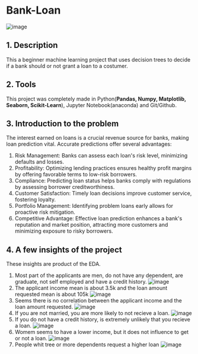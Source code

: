 # Bank-Loan
![image](https://github.com/egm3/Bank-Loan/assets/37548107/42ffe897-71d6-4172-9250-c4060a9be612)

## 1. Description
This a beginner machine learning project that uses decision trees to decide if a bank should or not grant a loan to a costumer.

## 2. Tools
This project was completely made in Python(**Pandas, Numpy, Matplotlib, Seaborn, Scikit-Learn**), Jupyter Notebook(anaconda) and Git/Github.

## 3. Introduction to the problem
The interest earned on loans is a crucial revenue source for banks, making loan prediction vital. Accurate predictions offer several advantages:
1. Risk Management: Banks can assess each loan's risk level, minimizing defaults and losses.
2. Profitability: Optimizing lending practices ensures healthy profit margins by offering favorable terms to low-risk borrowers.
3. Compliance: Predicting loan status helps banks comply with regulations by assessing borrower creditworthiness.
4. Customer Satisfaction: Timely loan decisions improve customer service, fostering loyalty.
5. Portfolio Management: Identifying problem loans early allows for proactive risk mitigation.
6. Competitive Advantage: Effective loan prediction enhances a bank's reputation and market position, attracting more customers and minimizing exposure to risky borrowers.

## 4. A few insights of the project
These insights are product of the EDA.

1. Most part of the applicants are men, do not have any dependent, are graduate, not self employed and have a credit history.
![image](https://github.com/egm3/Bank-Loan/assets/37548107/e3764776-f9ce-4a21-ad28-d6ba0c614754)
2. The applicant income mean is about 3.5k and the loan amount requested mean is about 105k
![image](https://github.com/egm3/Bank-Loan/assets/37548107/3bc3ed03-8d98-47f9-b2b9-7518f97e5bc9)
3. Seems there is no correlation between the applicant income and the loan amount requested.
![image](https://github.com/egm3/Bank-Loan/assets/37548107/8da899d7-b7ea-4c4c-ba78-ca2074eae3a9)
4. If you are not married, you are more likely to not recieve a loan.
![image](https://github.com/egm3/Bank-Loan/assets/37548107/aae9bf55-43c7-422f-91f9-48bcd546de59)
5. If you do not have a credit history, is extremely unlikely that you recieve a loan.
![image](https://github.com/egm3/Bank-Loan/assets/37548107/f57c8047-9601-4ec3-8234-c9d6f7381c5a)
6. Womem seems to have a lower income, but it does not influence to get or not a loan.
![image](https://github.com/egm3/Bank-Loan/assets/37548107/4422dad9-4119-4bca-8756-e48c60ed3e8b)
7. People whit tree or more dependents request a higher loan
![image](https://github.com/egm3/Bank-Loan/assets/37548107/447cfbf8-0670-4135-bf65-33d04f21dc0a)
